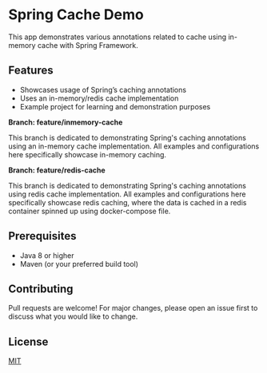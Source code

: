 # Spring Cache Demo

This app demonstrates various annotations related to cache using in-memory cache with Spring Framework.

## Features

- Showcases usage of Spring’s caching annotations
- Uses an in-memory/redis cache implementation
- Example project for learning and demonstration purposes

**Branch: feature/inmemory-cache**

This branch is dedicated to demonstrating Spring's caching annotations using an in-memory cache implementation. All examples and configurations here specifically showcase in-memory caching.

**Branch: feature/redis-cache**

This branch is dedicated to demonstrating Spring's caching annotations using redis cache implementation. All examples and configurations here specifically showcase redis caching, where the data is cached in a redis container spinned up using docker-compose file.

## Prerequisites

- Java 8 or higher
- Maven (or your preferred build tool)
  
## Contributing

Pull requests are welcome! For major changes, please open an issue first to discuss what you would like to change.

## License

[MIT](LICENSE)
